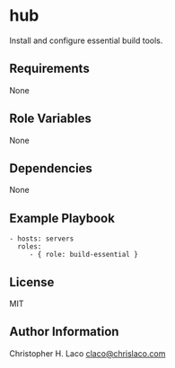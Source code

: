 hub
===

Install and configure essential build tools.

Requirements
------------

None

Role Variables
--------------

None

Dependencies
------------

None

Example Playbook
----------------

    - hosts: servers
      roles:
         - { role: build-essential }

License
-------

MIT

Author Information
------------------

Christopher H. Laco <claco@chrislaco.com>
